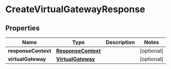 

# CreateVirtualGatewayResponse


## Properties

| Name | Type | Description | Notes |
|------------ | ------------- | ------------- | -------------|
|**responseContext** | [**ResponseContext**](ResponseContext.md) |  |  [optional] |
|**virtualGateway** | [**VirtualGateway**](VirtualGateway.md) |  |  [optional] |



